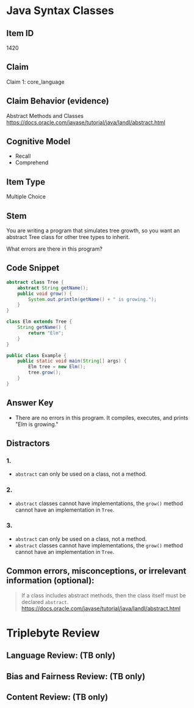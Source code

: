 # Java Syntax Classes

## Item ID
1420

## Claim
Claim 1: core_language

## Claim Behavior (evidence)
Abstract Methods and Classes
https://docs.oracle.com/javase/tutorial/java/IandI/abstract.html

## Cognitive Model
* Recall
* Comprehend

## Item Type
Multiple Choice

## Stem
You are writing a program that simulates tree growth, so you want an abstract Tree class for other tree types to inherit.

What errors are there in this program?

## Code Snippet
```java
abstract class Tree {
    abstract String getName();
    public void grow() {
        System.out.println(getName() + " is growing.");
    }
}

class Elm extends Tree {
    String getName() {
        return "Elm";
    }
}

public class Example {
    public static void main(String[] args) {
        Elm tree = new Elm();
        tree.grow();
    }
}
```


## Answer Key
* There are no errors in this program.  It compiles, executes, and prints "Elm is growing."


## Distractors
### 1.
* `abstract` can only be used on a class, not a method.

### 2.
* `abstract` classes cannot have implementations, the `grow()` method cannot have an implementation in `Tree`.

### 3.
* `abstract` can only be used on a class, not a method.
* `abstract` classes cannot have implementations, the `grow()` method cannot have an implementation in `Tree`.


## Common errors, misconceptions, or irrelevant information (optional):
> If a class includes abstract methods, then the class itself must be declared `abstract`.
> https://docs.oracle.com/javase/tutorial/java/IandI/abstract.html

# Triplebyte Review


## Language Review: (TB only)


## Bias and Fairness Review: (TB only)


## Content Review: (TB only)

